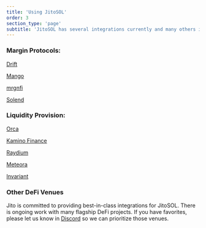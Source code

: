 ```yaml
---
title: 'Using JitoSOL'
order: 3
section_type: 'page'
subtitle: 'JitoSOL has several integrations currently and many others in the process of being added'
---
```



### Margin Protocols:

 [Drift](/drift)

[Mango](/mango)

[mrgnfi](/mrgnfi)

[Solend](/solend)​​

### **Liquidity Provision:**

[Orca](/orca)

[Kamino Finance](/kamino-finance)

[Raydium](/raydium)

[Meteora](/meteora)

[Invariant](/invariant)

### Other DeFi Venues

Jito is committed to providing best-in-class integrations for JitoSOL. There is ongoing work with many flagship DeFi projects. If you have favorites, please let us know in [Discord](https://discord.gg/5wGU5Bbz8E) so we can prioritize those venues.

